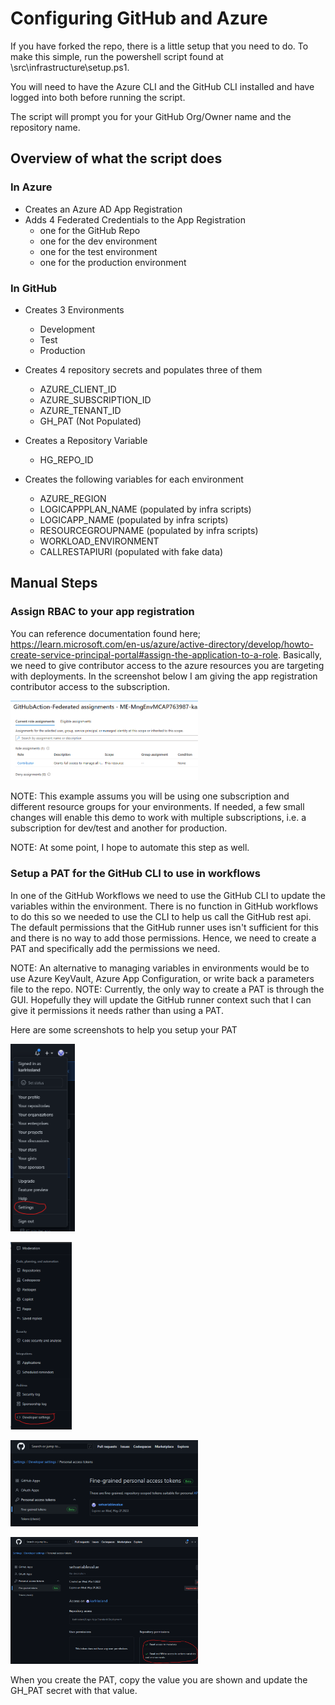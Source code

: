 # Configuring GitHub and Azure
If you have forked the repo, there is a little setup that you need to do.  To make this simple, run the powershell script found at \src\infrastructure\setup.ps1.

You will need to have the Azure CLI and the GitHub CLI installed and have logged into both before running the script.

The script will prompt you for your GitHub Org/Owner name and the repository name.

## Overview of what the script does

### In Azure
- Creates an Azure AD App Registration
- Adds 4 Federated Credentials to the App Registration
    - one for the GitHub Repo
    - one for the dev environment
    - one for the test environment
    - one for the production environment

### In GitHub
- Creates 3 Environments
    - Development
    - Test
    - Production

- Creates 4 repository secrets and populates three of them
    - AZURE_CLIENT_ID
    - AZURE_SUBSCRIPTION_ID
    - AZURE_TENANT_ID
    - GH_PAT (Not Populated)

- Creates a Repository Variable
    - HG_REPO_ID

- Creates the following variables for each environment
    - AZURE_REGION
    - LOGICAPPPLAN_NAME (populated by infra scripts)
    - LOGICAPP_NAME (populated by infra scripts)
    - RESOURCEGROUPNAME (populated by infra scripts)
    - WORKLOAD_ENVIRONMENT
    - CALLRESTAPIURI (populated with fake data)

## Manual Steps

### Assign RBAC to your app registration
You can reference documentation found here; https://learn.microsoft.com/en-us/azure/active-directory/develop/howto-create-service-principal-portal#assign-the-application-to-a-role.  Basically, we need to give contributor access to the azure resources you are targeting with deployments.  In the screenshot below I am giving the app registration contributor access to the subscription.

<a href="img/sc-ServicePrincipleRbacAssignment.png"><img src="img/sc-ServicePrincipleRbacAssignment.png" width="300"></a>

NOTE: This example assums you will be using one subscription and different resource groups for your environments.  If needed, a few small changes will enable this demo to work with multiple subscriptions, i.e. a subscription for dev/test and another for production.

NOTE: At some point, I hope to automate this step as well.

### Setup a PAT for the GitHub CLI to use in workflows
In one of the GitHub Workflows we need to use the GitHub CLI to update the variables within the environment.  There is no function in GitHub workflows to do this so we needed to use the CLI to help us call the GitHub rest api.  The default permissions that the GitHub runner uses isn't sufficient for this and there is no way to add those permissions.  Hence, we need to create a PAT and specifically add the permissions we need.

NOTE: An alternative to managing variables in environments would be to use Azure KeyVault, Azure App Configuration, or write back a parameters file to the repo.
NOTE: Currently, the only way to create a PAT is through the GUI.  Hopefully they will update the GitHub runner context such that I can give it permissions it needs rather than using a PAT.

Here are some screenshots to help you setup your PAT

<a href="img/sc-ghProfileSettings.png"><img src="img/sc-ghProfileSettings.png" height="300"></a> 

<a href="img/sc-ghDeveloperSettings.png"><img src="img/sc-ghDeveloperSettings.png" height="300"></a>

<a href="img/sc-ghPAT.png"><img src="img/sc-ghPAT.png" width="300"></a>

<a href="img/sc-ghPATFineGrainedSettings.png"><img src="img/sc-ghPATFineGrainedSettings.png" width="300"></a>

When you create the PAT, copy the value you are shown and update the GH_PAT secret with that value.  
